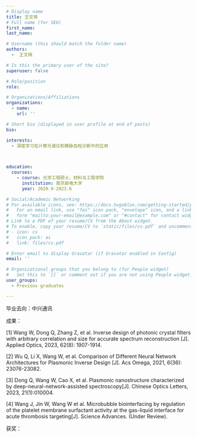 ```yaml
---
# Display name
title: 王文琦
# Full name (for SEO)
first_name: 
last_name: 

# Username (this should match the folder name)
authors:
  -  王文琦

# Is this the primary user of the site?
superuser: false

# Role/position
role: 

# Organizations/Affiliations
organizations:
  - name: 
    url: ''

# Short bio (displayed in user profile at end of posts)
bio: 

interests:
  - 深度学习在计算光谱仪和静脉血栓诊断中的应用
  


education:
  courses:
    - course: 光学工程硕士，材料与工程学院
      institution: 南京邮电大学
      year: 2020.9-2023.6

# Social/Academic Networking
# For available icons, see: https://docs.hugoblox.com/getting-started/page-builder/#icons
#   For an email link, use "fas" icon pack, "envelope" icon, and a link in the
#   form "mailto:your-email@example.com" or "#contact" for contact widget.
# Link to a PDF of your resume/CV from the About widget.
# To enable, copy your resume/CV to `static/files/cv.pdf` and uncomment the lines below.
# - icon: cv
#   icon_pack: ai
#   link: files/cv.pdf

# Enter email to display Gravatar (if Gravatar enabled in Config)
email: ''

# Organizational groups that you belong to (for People widget)
#   Set this to `[]` or comment out if you are not using People widget.
user_groups:
  - Previous graduates

---
```

毕业去向：中兴通讯

成果：

[1] Wang W, Dong Q, Zhang Z, et al. Inverse design of photonic crystal filters with arbitrary correlation and size for accurate spectrum reconstruction [J]. Applied Optics, 2023, 62(8): 1907-1914. 

[2] Wu Q, Li X, Wang W, et al. Comparison of Different Neural Network Architectures for Plasmonic Inverse Design [J]. Acs Omega, 2021, 6(36): 23076-23082. 

[3]  Dong Q, Wang W, Cao X, et al. Plasmonic nanostructure characterized by deep-neural-network-assisted spectroscopy[J]. Chinese Optics Letters, 2023, 21(1):010004. 

[4]  Wang J, Jin W, Wang W et al. Microbubble biointerfacing by regulation of the platelet membrane surfactant activity at the gas-liquid interface for acute thrombosis targeting[J]. Science Advances. (Under Review).


获奖：

